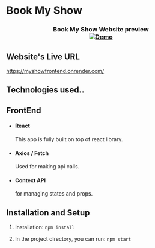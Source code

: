 # Book My Show

<h3 align="center">
  Book My Show Website preview <br/>
  <a href="https://myshowfrontend.onrender.com" target="_blank"><img alt="Demo" /> </a>
</h3>



##  Website's Live URL  
  https://myshowfrontend.onrender.com/  
  

##  Technologies used..

## FrontEnd
- #### React  
    This app is fully built on top of react library.
- #### Axios / Fetch
    Used for making api calls.
- #### Context API
    for managing states and props.
    
##  Installation and Setup 
1. Installation: `npm install`

2. In the project directory, you can run: `npm start`